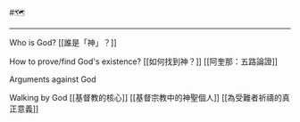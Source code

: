 #🗺  

---
Who is God?
[[誰是「神」？]]

How to prove/find God's existence?
[[如何找到神？]]
[[阿奎那：五路論證]]

Arguments against God

Walking by God
[[基督教的核心]]
[[基督宗教中的神聖個人]]
[[為受難者祈禱的真正意義]]

